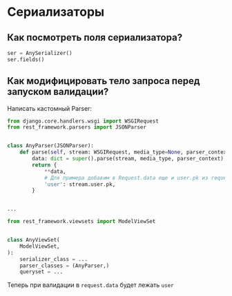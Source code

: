 # Сериализаторы

## Как посмотреть поля сериализатора?

```python
ser = AnySerializer()
ser.fields()
```

## Как модифицировать тело запроса перед запуском валидации?

Написать кастомный Parser:

```python
from django.core.handlers.wsgi import WSGIRequest
from rest_framework.parsers import JSONParser


class AnyParser(JSONParser):
    def parse(self, stream: WSGIRequest, media_type=None, parser_context=None):
        data: dict = super().parse(stream, media_type, parser_context)
        return {
            **data,
            # Для примера добавим в Request.data еще и user.pk из request.user
            'user': stream.user.pk,
        }


...

from rest_framework.viewsets import ModelViewSet


class AnyViewSet(
    ModelViewSet,
):
    serializer_class = ...
    parser_classes = (AnyParser,)
    queryset = ...
```

Теперь при валидации в `request.data` будет лежать `user`